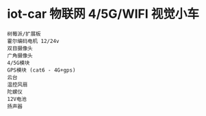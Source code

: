 # iot-car 物联网 4/5G/WIFI 视觉小车

```
树莓派/扩展板
霍尔编码电机 12/24v
双目摄像头
广角摄像头
4/5G模块
GPS模块 (cat6 - 4G+gps)
云台
温控风扇
陀螺仪
12V电池
扬声器
```
